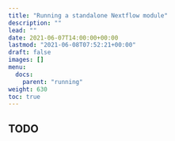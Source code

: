 ```yaml
---
title: "Running a standalone Nextflow module"
description: ""
lead: ""
date: 2021-06-07T14:00:00+00:00
lastmod: "2021-06-08T07:52:21+00:00"
draft: false
images: []
menu:
  docs:
    parent: "running"
weight: 630
toc: true
---
```




## TODO
